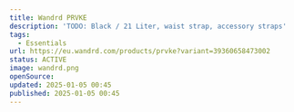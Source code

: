 ```yaml
---
title: Wandrd PRVKE
description: 'TODO: Black / 21 Liter, waist strap, accessory straps'
tags:
  - Essentials
url: https://eu.wandrd.com/products/prvke?variant=39360658473002
status: ACTIVE
image: wandrd.png
openSource:
updated: 2025-01-05 00:45
published: 2025-01-05 00:45
---
```

